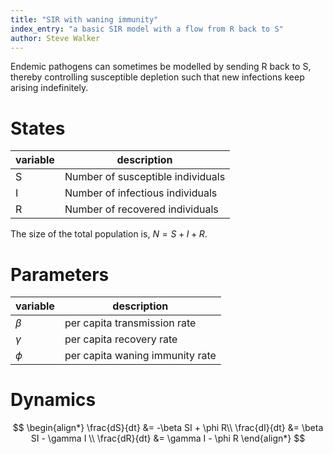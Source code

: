 ```yaml
---
title: "SIR with waning immunity"
index_entry: "a basic SIR model with a flow from R back to S"
author: Steve Walker
---
```


Endemic pathogens can sometimes be modelled by sending R back to S, thereby controlling susceptible depletion such that new infections keep arising indefinitely.

# States

| variable | description                       |
| -------- | --------------------------------- |
| S        | Number of susceptible individuals |
| I        | Number of infectious individuals  |
| R        | Number of recovered individuals   |

The size of the total population is,  $N = S + I + R$.

# Parameters

| variable | description                     |
| -------- | ------------------------------- |
| $\beta$  | per capita transmission rate    |
| $\gamma$ | per capita recovery rate        |
| $\phi$   | per capita waning immunity rate |

# Dynamics 

$$
\begin{align*}
\frac{dS}{dt} &= -\beta SI + \phi R\\
\frac{dI}{dt} &= \beta SI - \gamma I \\
\frac{dR}{dt} &= \gamma I  - \phi R
\end{align*}
$$



